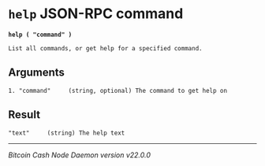 `help` JSON-RPC command
=======================

**`help ( "command" )`**

```
List all commands, or get help for a specified command.
```

Arguments
---------

```
1. "command"     (string, optional) The command to get help on
```

Result
------

```
"text"     (string) The help text
```

***

*Bitcoin Cash Node Daemon version v22.0.0*
